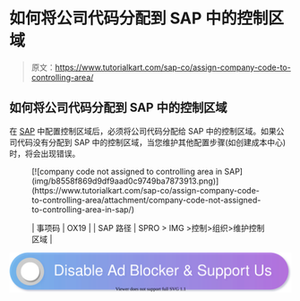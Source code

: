 # 如何将公司代码分配到 SAP 中的控制区域

> 原文：<https://www.tutorialkart.com/sap-co/assign-company-code-to-controlling-area/>

## 如何将公司代码分配到 SAP 中的控制区域

在 [SAP](https://www.tutorialkart.com/sap/what-is-sap-definition-of-erp-sap-systems/) 中配置控制区域后，必须将公司代码分配给 SAP 中的控制区域。如果公司代码没有分配到 SAP 中的控制区域，当您维护其他配置步骤(如创建成本中心)时，将会出现错误。

<figure class="aligncenter">[![company code not assigned to controlling area in SAP](img/b8558f869d9df9aad0c9749ba7873913.png)](https://www.tutorialkart.com/sap-co/assign-company-code-to-controlling-area/attachment/company-code-not-assigned-to-controlling-area-in-sap/)</figure>

<figure class="wp-block-table">

| 事项码 | OX19 |
| SAP 路径 | SPRO > IMG >控制>组织>维护控制区域 |

</figure>

[![](img/925da31b32d6bc3827932f6c8afb11bb.png)](https://www.tutorialkart.com/)